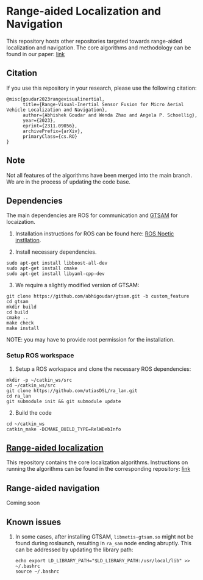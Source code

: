 # Range-aided Localization and Navigation
This repository hosts other repositories targeted towards range-aided localization and navigation. The core algorithms and methodology can be found in our paper: [link](https://arxiv.org/abs/2311.09056)

## Citation

If you use this repository in your research, please use the following citation:

```
@misc{goudar2023rangevisualinertial,
      title={Range-Visual-Inertial Sensor Fusion for Micro Aerial Vehicle Localization and Navigation}, 
      author={Abhishek Goudar and Wenda Zhao and Angela P. Schoellig},
      year={2023},
      eprint={2311.09056},
      archivePrefix={arXiv},
      primaryClass={cs.RO}
}
```
## Note
Not all features of the algorithms have been merged into the main branch. We are in the process of updating the code base.

## Dependencies
The main dependencies are ROS for communication and [GTSAM](https://github.com/borglab/gtsam) for locaization.

1. Installation instructions for ROS can be found here: [ROS Noetic instllation](http://wiki.ros.org/noetic/Installation/Ubuntu).

2. Install necessary dependencies.
```
sudo apt-get install libboost-all-dev
sudo apt-get install cmake
sudo apt-get install libyaml-cpp-dev
```

3. We require a slightly modified version of GTSAM:
```
git clone https://github.com/abhigoudar/gtsam.git -b custom_feature
cd gtsam
mkdir build
cd build
cmake ..
make check
make install
```
NOTE: you may have to provide root permission for the installation. 

### Setup ROS workspace

1. Setup a ROS workspace and clone the necessary ROS dependencies:
```
mkdir -p ~/catkin_ws/src
cd ~/catkin_ws/src
git clone https://github.com/utiasDSL/ra_lan.git
cd ra_lan
git submodule init && git submodule update
```

2. Build the code
```
cd ~/catkin_ws
catkin_make -DCMAKE_BUILD_TYPE=RelWDebInfo
```

## [Range-aided localization](https://github.com/utiasDSL/ra_sam)
This repository contains the core localization algorithms. Instructions on running the algorithms can be found in the corresponding repository: [link](https://github.com/utiasDSL/ra_sam)


## Range-aided navigation
Coming soon


## Known issues
1. In some cases, after installing GTSAM, `libmetis-gtsam.so` might not be found during roslaunch, resulting in `ra_sam` node ending abruptly. This can be addressed by updating the library path:
   ```
   echo export LD_LIBRARY_PATH="$LD_LIBRARY_PATH:/usr/local/lib" >> ~/.bashrc
   source ~/.bashrc
   ```
